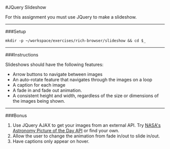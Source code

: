 #JQuery Slideshow

For this assignment you must use JQuery to make a slideshow.

------
###Setup
```
mkdir -p ~/workspace/exercises/rich-browser/slideshow && cd $_
```
------

###Instructions

Slideshows should have the following features:

 - Arrow buttons to navigate between images 
 - An auto-rotate feature that navigates through the images on a loop 
 - A caption for each image
 - A fade in and fade out animation.
 - A consistent height and width, regardless of the size or dimensions of the images being shown. 

------

###Bonus
1. Use JQuery AJAX to get your images from an external API. Try [NASA's Astronomy Picture of the Day API](https://api.nasa.gov/api.html#apod) or find your own.
2. Allow the user to change the animation from fade in/out to slide in/out.
3. Have captions only appear on hover.
